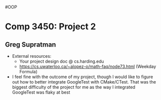 #OOP 
# Comp 3450: Project 2
## Greg Supratman
- External resources:
	- Your project design doc @ cs.harding.edu
	- https://cs.uwaterloo.ca/~alopez-o/math-faq/node73.html (Weekday Formula)
- I feel fine with the outcome of my project, though I would like to figure out how to better integrate GoogleTest with CMake/CTest. That was the biggest difficulty of the project for me as the way I integrated GoogleTest was flaky at best
